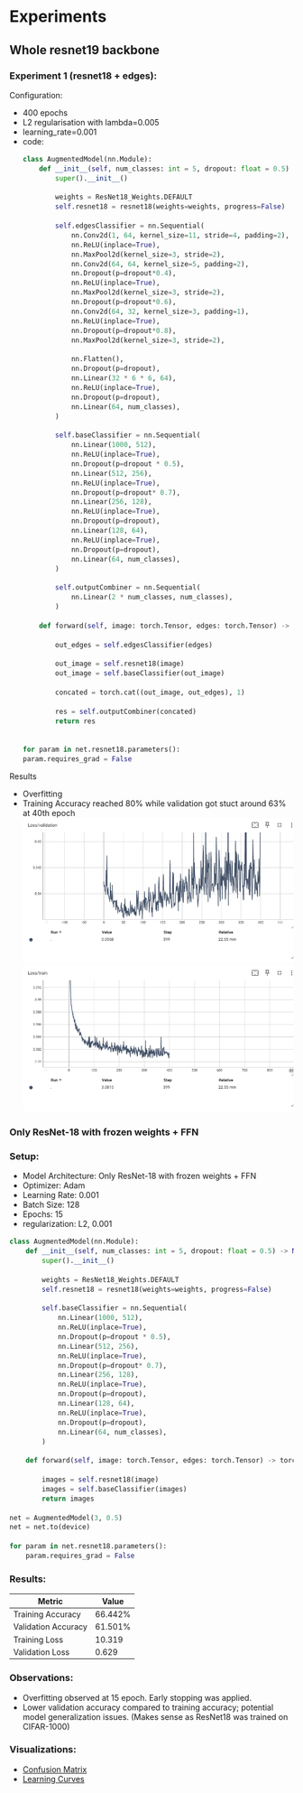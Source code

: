 # Experiments
## Whole resnet19 backbone
### Experiment 1 (resnet18 + edges):
  Configuration:
  - 400 epochs
  - L2 regularisation with lambda=0.005
  - learning_rate=0.001
  - code:
    ```py
    class AugmentedModel(nn.Module):
        def __init__(self, num_classes: int = 5, dropout: float = 0.5) -> None:
            super().__init__()
            
            weights = ResNet18_Weights.DEFAULT
            self.resnet18 = resnet18(weights=weights, progress=False)
            
            self.edgesClassifier = nn.Sequential(
                nn.Conv2d(1, 64, kernel_size=11, stride=4, padding=2),
                nn.ReLU(inplace=True),
                nn.MaxPool2d(kernel_size=3, stride=2),
                nn.Conv2d(64, 64, kernel_size=5, padding=2),
                nn.Dropout(p=dropout*0.4),
                nn.ReLU(inplace=True),
                nn.MaxPool2d(kernel_size=3, stride=2),
                nn.Dropout(p=dropout*0.6),
                nn.Conv2d(64, 32, kernel_size=3, padding=1),
                nn.ReLU(inplace=True),
                nn.Dropout(p=dropout*0.8),
                nn.MaxPool2d(kernel_size=3, stride=2),
                
                nn.Flatten(),
                nn.Dropout(p=dropout),
                nn.Linear(32 * 6 * 6, 64),
                nn.ReLU(inplace=True),
                nn.Dropout(p=dropout),
                nn.Linear(64, num_classes),
            )
            
            self.baseClassifier = nn.Sequential(
                nn.Linear(1000, 512),
                nn.ReLU(inplace=True),
                nn.Dropout(p=dropout * 0.5),
                nn.Linear(512, 256),
                nn.ReLU(inplace=True),
                nn.Dropout(p=dropout* 0.7),
                nn.Linear(256, 128),
                nn.ReLU(inplace=True),
                nn.Dropout(p=dropout),
                nn.Linear(128, 64),
                nn.ReLU(inplace=True),
                nn.Dropout(p=dropout),
                nn.Linear(64, num_classes),
            )
            
            self.outputCombiner = nn.Sequential(
                nn.Linear(2 * num_classes, num_classes),
            )

        def forward(self, image: torch.Tensor, edges: torch.Tensor) -> torch.Tensor:

            out_edges = self.edgesClassifier(edges)
          
            out_image = self.resnet18(image)
            out_image = self.baseClassifier(out_image)
            
            concated = torch.cat((out_image, out_edges), 1)
            
            res = self.outputCombiner(concated)
            return res


    for param in net.resnet18.parameters():
    param.requires_grad = False
    ```
    
  Results
  - Overfitting
  - Training Accuracy reached 80% while validation got stuct around 63% at 40th epoch
    ![validation loss graph](images/resnet18-backbone/1/val_loss.png)
    ![training loss graph](images/resnet18-backbone/1/train_loss.png)

### Only ResNet-18 with frozen weights + FFN

### Setup:
- Model Architecture: Only ResNet-18 with frozen weights + FFN
- Optimizer: Adam
- Learning Rate: 0.001
- Batch Size: 128
- Epochs: 15
- regularization: L2, 0.001

```py
class AugmentedModel(nn.Module):
    def __init__(self, num_classes: int = 5, dropout: float = 0.5) -> None:
        super().__init__()
        
        weights = ResNet18_Weights.DEFAULT
        self.resnet18 = resnet18(weights=weights, progress=False)
        
        self.baseClassifier = nn.Sequential(
            nn.Linear(1000, 512),
            nn.ReLU(inplace=True),
            nn.Dropout(p=dropout * 0.5),
            nn.Linear(512, 256),
            nn.ReLU(inplace=True),
            nn.Dropout(p=dropout* 0.7),
            nn.Linear(256, 128),
            nn.ReLU(inplace=True),
            nn.Dropout(p=dropout),
            nn.Linear(128, 64),
            nn.ReLU(inplace=True),
            nn.Dropout(p=dropout),
            nn.Linear(64, num_classes),
        )

    def forward(self, image: torch.Tensor, edges: torch.Tensor) -> torch.Tensor:
        
        images = self.resnet18(image)
        images = self.baseClassifier(images)
        return images

net = AugmentedModel(3, 0.5)
net = net.to(device)

for param in net.resnet18.parameters():
    param.requires_grad = False
```

### Results:
| Metric          | Value           |
|------------------|-----------------|
| Training Accuracy| 66.442%          |
| Validation Accuracy | 61.501%      |
| Training Loss    | 10.319           |
| Validation Loss  | 0.629           |

### Observations:
- Overfitting observed at 15 epoch. Early stopping was applied.
- Lower validation accuracy compared to training accuracy; potential model generalization issues. (Makes sense as ResNet18 was trained on CIFAR-1000)

### Visualizations:
- [Confusion Matrix](path/to/image)
- [Learning Curves](path/to/image)
